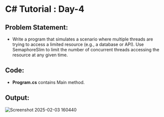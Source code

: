 ﻿# C# Tutorial : Day-4
## Problem Statement: 
- Write a program that simulates a scenario where multiple threads are trying to access a limited resource (e.g., a database or API). Use SemaphoreSlim to limit the number of concurrent threads accessing the resource at any given time.

## Code: 
- **Program.cs** contains Main method.

## Output: 
![Screenshot 2025-02-03 160440](https://github.com/user-attachments/assets/b46d1009-7008-439a-9634-15240cf5ae52)

